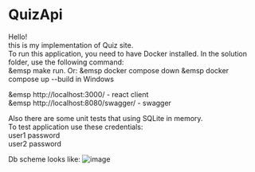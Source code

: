 # QuizApi

Hello! <br />
this is my implementation of Quiz site. <br />
To run this application, you need to have Docker installed. In the solution folder, use the following command: <br>
&emsp make run.
Or: 
&emsp docker compose down
&emsp	docker compose up --build
in Windows

&emsp http://localhost:3000/ - react client <br />
&emsp http://localhost:8080/swagger/ - swagger 

Also there are some unit tests that using SQLite in memory. <br />
To test application use these credentials: <br />
user1 password <br />
user2 password <br />

Db scheme looks like:
![image](https://github.com/TRPZtest/QuizApi/assets/86252204/ba36c4fa-547c-449f-815c-7a6d466e3c8d)
